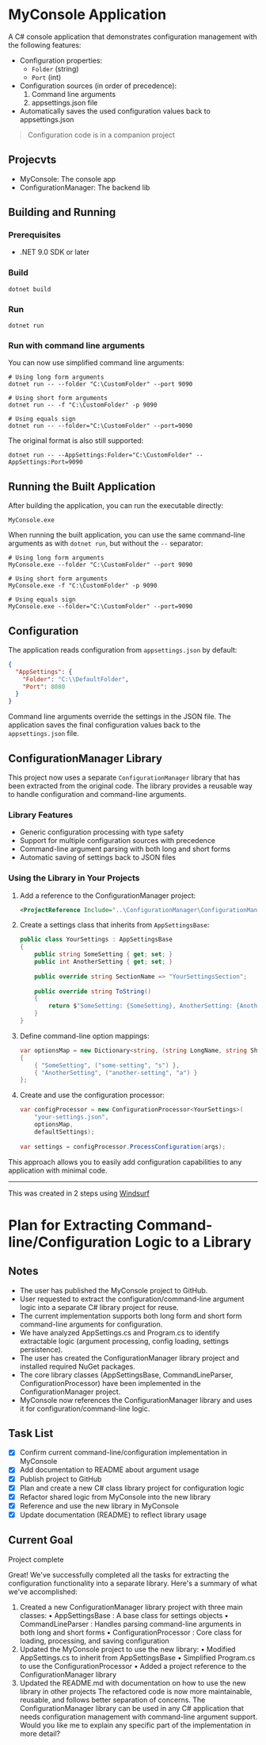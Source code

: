 # MyConsole Application

A C# console application that demonstrates configuration management with the following features:

- Configuration properties:
  - `Folder` (string)
  - `Port` (int)
- Configuration sources (in order of precedence):
  1. Command line arguments
  2. appsettings.json file
- Automatically saves the used configuration values back to appsettings.json

> Configuration code is in a companion project

## Projecvts
- MyConsole: The console app
- ConfigurationManager: The backend lib

## Building and Running

### Prerequisites
- .NET 9.0 SDK or later

### Build
```
dotnet build
```

### Run
```
dotnet run
```

### Run with command line arguments
You can now use simplified command line arguments:

```
# Using long form arguments
dotnet run -- --folder "C:\CustomFolder" --port 9090

# Using short form arguments
dotnet run -- -f "C:\CustomFolder" -p 9090

# Using equals sign
dotnet run -- --folder="C:\CustomFolder" --port=9090
```

The original format is also still supported:
```
dotnet run -- --AppSettings:Folder="C:\CustomFolder" --AppSettings:Port=9090
```

## Running the Built Application

After building the application, you can run the executable directly:

```
MyConsole.exe
```

When running the built application, you can use the same command-line arguments as with `dotnet run`, but without the `--` separator:

```
# Using long form arguments
MyConsole.exe --folder "C:\CustomFolder" --port 9090

# Using short form arguments
MyConsole.exe -f "C:\CustomFolder" -p 9090

# Using equals sign
MyConsole.exe --folder="C:\CustomFolder" --port=9090
```

## Configuration

The application reads configuration from `appsettings.json` by default:

```json
{
  "AppSettings": {
    "Folder": "C:\\DefaultFolder",
    "Port": 8080
  }
}
```

Command line arguments override the settings in the JSON file. The application saves the final configuration values back to the `appsettings.json` file.

## ConfigurationManager Library

This project now uses a separate `ConfigurationManager` library that has been extracted from the original code. The library provides a reusable way to handle configuration and command-line arguments.

### Library Features

- Generic configuration processing with type safety
- Support for multiple configuration sources with precedence
- Command-line argument parsing with both long and short forms
- Automatic saving of settings back to JSON files

### Using the Library in Your Projects

1. Add a reference to the ConfigurationManager project:
   ```xml
   <ProjectReference Include="..\ConfigurationManager\ConfigurationManager.csproj" />
   ```

2. Create a settings class that inherits from `AppSettingsBase`:
   ```csharp
   public class YourSettings : AppSettingsBase
   {
       public string SomeSetting { get; set; }
       public int AnotherSetting { get; set; }
       
       public override string SectionName => "YourSettingsSection";
       
       public override string ToString()
       {
           return $"SomeSetting: {SomeSetting}, AnotherSetting: {AnotherSetting}";
       }
   }
   ```

3. Define command-line option mappings:
   ```csharp
   var optionsMap = new Dictionary<string, (string LongName, string ShortName)>
   {
       { "SomeSetting", ("some-setting", "s") },
       { "AnotherSetting", ("another-setting", "a") }
   };
   ```

4. Create and use the configuration processor:
   ```csharp
   var configProcessor = new ConfigurationProcessor<YourSettings>(
       "your-settings.json",
       optionsMap,
       defaultSettings);
       
   var settings = configProcessor.ProcessConfiguration(args);
   ```

This approach allows you to easily add configuration capabilities to any application with minimal code.

---

This was created in 2 steps using [Windsurf](https://windsurf.com/)

# Plan for Extracting Command-line/Configuration Logic to a Library

## Notes
- The user has published the MyConsole project to GitHub.
- User requested to extract the configuration/command-line argument logic into a separate C# library project for reuse.
- The current implementation supports both long form and short form command-line arguments for configuration.
- We have analyzed AppSettings.cs and Program.cs to identify extractable logic (argument processing, config loading, settings persistence).
- The user has created the ConfigurationManager library project and installed required NuGet packages.
- The core library classes (AppSettingsBase, CommandLineParser, ConfigurationProcessor) have been implemented in the ConfigurationManager project.
- MyConsole now references the ConfigurationManager library and uses it for configuration/command-line logic.

## Task List
- [x] Confirm current command-line/configuration implementation in MyConsole
- [x] Add documentation to README about argument usage
- [x] Publish project to GitHub
- [x] Plan and create a new C# class library project for configuration logic
- [x] Refactor shared logic from MyConsole into the new library
- [x] Reference and use the new library in MyConsole
- [x] Update documentation (README) to reflect library usage

## Current Goal
Project complete


Great! We've successfully completed all the tasks for extracting the configuration functionality into a separate library. Here's a summary of what we've accomplished:
1.	Created a new 
ConfigurationManager
 library project with three main classes:
•	AppSettingsBase
: A base class for settings objects
•	CommandLineParser
: Handles parsing command-line arguments in both long and short forms
•	ConfigurationProcessor
: Core class for loading, processing, and saving configuration
2.	Updated the 
MyConsole
 project to use the new library:
•	Modified 
AppSettings.cs to inherit from 
AppSettingsBase
•	Simplified 
Program.cs to use the 
ConfigurationProcessor
•	Added a project reference to the 
ConfigurationManager
 library
3.	Updated the README.md with documentation on how to use the new library in other projects
The refactored code is now more maintainable, reusable, and follows better separation of concerns. The 
ConfigurationManager
 library can be used in any C# application that needs configuration management with command-line argument support.
Would you like me to explain any specific part of the implementation in more detail?


